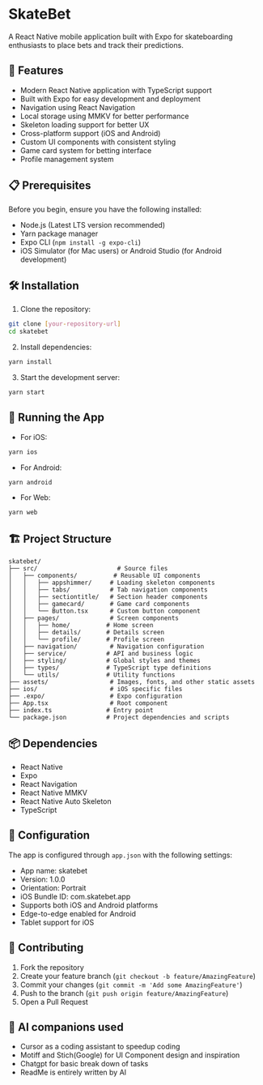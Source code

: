 # SkateBet

A React Native mobile application built with Expo for skateboarding enthusiasts to place bets and track their predictions.

## 🚀 Features

- Modern React Native application with TypeScript support
- Built with Expo for easy development and deployment
- Navigation using React Navigation
- Local storage using MMKV for better performance
- Skeleton loading support for better UX
- Cross-platform support (iOS and Android)
- Custom UI components with consistent styling
- Game card system for betting interface
- Profile management system

## 📋 Prerequisites

Before you begin, ensure you have the following installed:

- Node.js (Latest LTS version recommended)
- Yarn package manager
- Expo CLI (`npm install -g expo-cli`)
- iOS Simulator (for Mac users) or Android Studio (for Android development)

## 🛠️ Installation

1. Clone the repository:

```bash
git clone [your-repository-url]
cd skatebet
```

2. Install dependencies:

```bash
yarn install
```

3. Start the development server:

```bash
yarn start
```

## 📱 Running the App

- For iOS:

```bash
yarn ios
```

- For Android:

```bash
yarn android
```

- For Web:

```bash
yarn web
```

## 🏗️ Project Structure

```
skatebet/
├── src/                      # Source files
│   ├── components/          # Reusable UI components
│   │   ├── appshimmer/     # Loading skeleton components
│   │   ├── tabs/           # Tab navigation components
│   │   ├── sectiontitle/   # Section header components
│   │   ├── gamecard/       # Game card components
│   │   └── Button.tsx      # Custom button component
│   ├── pages/              # Screen components
│   │   ├── home/          # Home screen
│   │   ├── details/       # Details screen
│   │   └── profile/       # Profile screen
│   ├── navigation/         # Navigation configuration
│   ├── service/           # API and business logic
│   ├── styling/           # Global styles and themes
│   ├── types/             # TypeScript type definitions
│   └── utils/             # Utility functions
├── assets/                 # Images, fonts, and other static assets
├── ios/                    # iOS specific files
├── .expo/                  # Expo configuration
├── App.tsx                 # Root component
├── index.ts               # Entry point
└── package.json           # Project dependencies and scripts
```

## 📦 Dependencies

- React Native
- Expo
- React Navigation
- React Native MMKV
- React Native Auto Skeleton
- TypeScript

## 🔧 Configuration

The app is configured through `app.json` with the following settings:

- App name: skatebet
- Version: 1.0.0
- Orientation: Portrait
- iOS Bundle ID: com.skatebet.app
- Supports both iOS and Android platforms
- Edge-to-edge enabled for Android
- Tablet support for iOS

## 🤝 Contributing

1. Fork the repository
2. Create your feature branch (`git checkout -b feature/AmazingFeature`)
3. Commit your changes (`git commit -m 'Add some AmazingFeature'`)
4. Push to the branch (`git push origin feature/AmazingFeature`)
5. Open a Pull Request

## 📄 AI companions used

- Cursor as a coding assistant to speedup coding
- Motiff and Stich(Google) for UI Component design and inspiration
- Chatgpt for basic break down of tasks
- ReadMe is entirely written by AI
